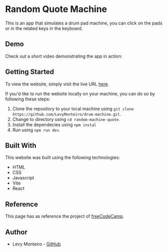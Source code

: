 # Random Quote Machine
This is an app that simulates a drum pad machine, you can click on the pads or in the related keys in the keyboard. 

## Demo
Check out a short video demonstrating the app in action:

## Getting Started
To view the website, simply visit the live URL <a href="https://drum-machine-levymonteiro.vercel.app/" target="_blank">here</a>.

If you'd like to run the website locally on your machine, you can do so by following these steps:
<ol>
<li>Clone the repository to your local machine using <code>git clone https://github.com/LevyMonteiro/drum-machine.git</code>.</li>
<li>Change to directory using <code>cd random-machine-quote</code>.</li>
<li>Install the dependecies using <code>npm instal</code></li>
<li>Run using <code>npm run dev</code>.</li>
</ol>

## Built With
This website was built using the following technologies:
<ul>
<li>HTML</li>
<li>CSS</li>
<li>Javascript</li>
<li>Vite</li>
<li>React</li>
</ul>

## Reference
This page has as reference the project of <a href="https://www.freecodecamp.org/learn" target="_blank">freeCodeCamp</a>.

## Author
<ul>
<li>Levy Monteiro - <a href="https://github.com/LevyMonteiro" target="_blank">GitHub</a></li>
</ul>
